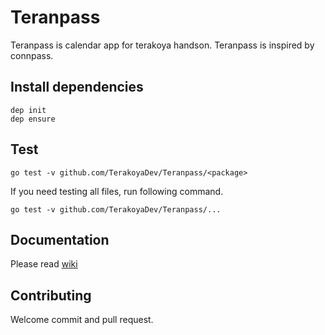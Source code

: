 # Teranpass

Teranpass is calendar app for terakoya handson.
Teranpass is inspired by connpass.

## Install dependencies

```
dep init
dep ensure
```

## Test

```
go test -v github.com/TerakoyaDev/Teranpass/<package>
```

If you need testing all files, run following command.

```
go test -v github.com/TerakoyaDev/Teranpass/...
```

## Documentation

Please read [wiki](https://github.com/TerakoyaDev/Teranpass/wiki)

## Contributing

Welcome commit and pull request.
